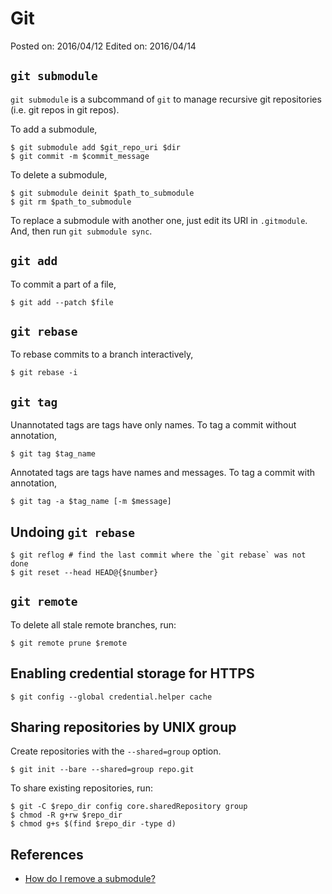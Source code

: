 # Git

Posted on: 2016/04/12
Edited on: 2016/04/14


## `git submodule`

`git submodule` is a subcommand of `git` to manage recursive git repositories
(i.e. git repos in git repos).

To add a submodule,

```
$ git submodule add $git_repo_uri $dir
$ git commit -m $commit_message
```

To delete a submodule,

```
$ git submodule deinit $path_to_submodule
$ git rm $path_to_submodule
```

To replace a submodule with another one, just edit its URI in `.gitmodule`.
And, then run `git submodule sync`.


## `git add`

To commit a part of a file,

```
$ git add --patch $file
```


## `git rebase`

To rebase commits to a branch interactively,

```
$ git rebase -i
```


## `git tag`

Unannotated tags are tags have only names.
To tag a commit without annotation,

```
$ git tag $tag_name
```

Annotated tags are tags have names and messages.
To tag a commit with annotation,

```
$ git tag -a $tag_name [-m $message]
```


## Undoing `git rebase`

```
$ git reflog # find the last commit where the `git rebase` was not done
$ git reset --head HEAD@{$number}
```


## `git remote`

To delete all stale remote branches, run:

```
$ git remote prune $remote
```


## Enabling credential storage for HTTPS

```
$ git config --global credential.helper cache
```

## Sharing repositories by UNIX group

Create repositories with the `--shared=group` option.

```
$ git init --bare --shared=group repo.git
```

To share existing repositories, run:

```
$ git -C $repo_dir config core.sharedRepository group
$ chmod -R g+rw $repo_dir
$ chmod g+s $(find $repo_dir -type d)
```


## References

- [How do I remove a submodule?](http://stackoverflow.com/questions/1260748/how-do-i-remove-a-submodule)
